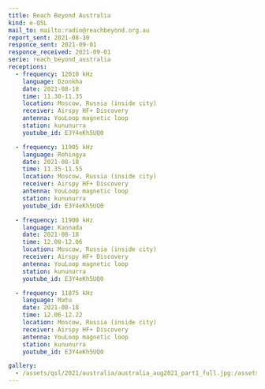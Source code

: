 ```yaml
---
title: Reach Beyond Australia
kind: e-QSL
mail_to: mailto:radio@reachbeyond.org.au
report_sent: 2021-08-30
responce_sent: 2021-09-01
responce_received: 2021-09-01
serie: reach_beyond_australia
receptions:
  - frequency: 12010 kHz
    language: Dzonkha
    date: 2021-08-18
    time: 11.30-11.35
    location: Moscow, Russia (inside city)
    receiver: Airspy HF+ Discovery
    antenna: YouLoop magnetic loop
    station: kununurra
    youtube_id: E3Y4eKh5UQ0

  - frequency: 11905 kHz
    language: Rohingya
    date: 2021-08-18
    time: 11.35-11.55
    location: Moscow, Russia (inside city)
    receiver: Airspy HF+ Discovery
    antenna: YouLoop magnetic loop
    station: kununurra
    youtube_id: E3Y4eKh5UQ0

  - frequency: 11900 kHz
    language: Kannada
    date: 2021-08-18
    time: 12.00-12.06
    location: Moscow, Russia (inside city)
    receiver: Airspy HF+ Discovery
    antenna: YouLoop magnetic loop
    station: kununurra
    youtube_id: E3Y4eKh5UQ0

  - frequency: 11875 kHz
    language: Matu
    date: 2021-08-18
    time: 12.06-12.22
    location: Moscow, Russia (inside city)
    receiver: Airspy HF+ Discovery
    antenna: YouLoop magnetic loop
    station: kununurra
    youtube_id: E3Y4eKh5UQ0

gallery:
  - /assets/qsl/2021/australia/australia_aug2021_part1_full.jpg:/assets/qsl/2021/australia/australia_aug2021_part1_small.jpg
---
```

